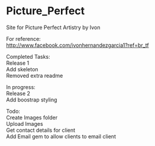 # Picture_Perfect
Site for Picture Perfect Artistry by Ivon<br>

For reference:<br>
http://www.facebook.com/ivonhernandezgarcia1?ref=br_tf<br>

Completed Tasks:<br>
Release 1<br>
Add skeleton<br>
Removed extra readme

In progress:<br>
Release 2<br>
Add boostrap styling<br>

Todo:<br>
Create Images folder<br>
Upload Images<br>
Get contact details for client<br>
Add Email gem to allow clients to email client<br> 


